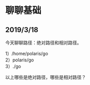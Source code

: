 # 聊聊基础  

## 2019/3/18  

今天聊聊路径：绝对路径和相对路径。  

1）/home/polaris/go  
2）polaris/go  
3）./go  

以上哪些是绝对路径，哪些是相对路径？  


